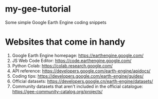 # my-gee-tutorial
Some simple Google Earth Engine coding snippets

# Websites that come in handy
1. Google Earth Engine homepage: https://earthengine.google.com/
2. JS Web Code Editor: https://code.earthengine.google.com/
3. Python Colab: https://colab.research.google.com/
4. API reference: https://developers.google.com/earth-engine/apidocs/
5. Coding tips: https://developers.google.com/earth-engine/guides/
6. Official datasets: https://developers.google.cn/earth-engine/datasets/
7. Community datasets that aren't included in the official catalogue: https://gee-community-catalog.org/projects/

